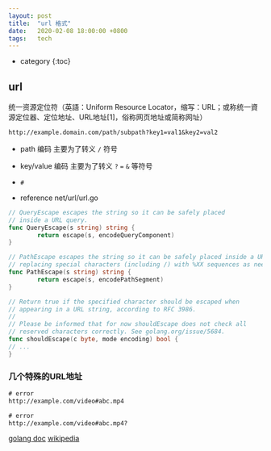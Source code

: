 ```yaml
---
layout: post
title:  "url 格式"
date:   2020-02-08 18:00:00 +0800
tags:   tech
---
```



* category
{:toc}


## url 

统一资源定位符（英語：Uniform Resource Locator，缩写：URL；或称统一資源定位器、定位地址、URL地址[1]，俗称网页地址或简称网址）

```txt
http://example.domain.com/path/subpath?key1=val1&key2=val2
```

- path 编码
主要为了转义 `/` 符号

- key/value 编码
主要为了转义 `?` `=` `&` 等符号

- `#` 

- reference net/url/url.go
```go
// QueryEscape escapes the string so it can be safely placed
// inside a URL query.
func QueryEscape(s string) string {
        return escape(s, encodeQueryComponent)
}

// PathEscape escapes the string so it can be safely placed inside a URL path segment,
// replacing special characters (including /) with %XX sequences as needed.
func PathEscape(s string) string {
        return escape(s, encodePathSegment)
}

// Return true if the specified character should be escaped when
// appearing in a URL string, according to RFC 3986.
//
// Please be informed that for now shouldEscape does not check all
// reserved characters correctly. See golang.org/issue/5684.
func shouldEscape(c byte, mode encoding) bool {
// ...
}
```



### 几个特殊的URL地址

```txt
# error
http://example.com/video#abc.mp4

# error
http://example.com/video#abc.mp4?

```


[golang doc](https://godoc.org/net/url#URL)
[wikipedia](https://zh.wikipedia.org/wiki/%E7%BB%9F%E4%B8%80%E8%B5%84%E6%BA%90%E5%AE%9A%E4%BD%8D%E7%AC%A6)

